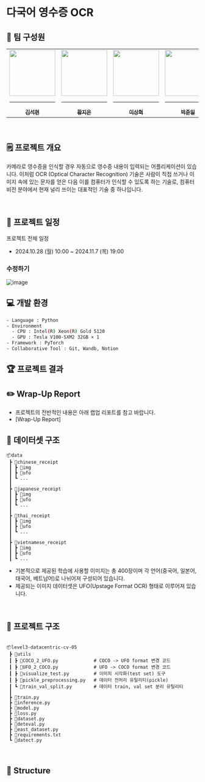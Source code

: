 # 다국어 영수증 OCR

## 🥇 팀 구성원

<div align="center">
<table>
  <tr>
    <td align="center">
      <a href="https://github.com/kimsuckhyun">
        <img src="https://stages.ai/_next/image?url=https%3A%2F%2Faistages-api-public-prod.s3.amazonaws.com%2Fapp%2FUsers%2F00004010%2Fuser_image.png&w=1920&q=75" width="120px" height="120px" alt=""/>
        <hr />
        <sub><b>김석현</b></sub><br />
      </a>
    </td>
    <td align="center">
      <a href="https://github.com/kupulau">
        <img src="https://stages.ai/_next/image?url=https%3A%2F%2Faistages-api-public-prod.s3.amazonaws.com%2Fapp%2FUsers%2F00003808%2Fuser_image.png&w=1920&q=75" width="120px" height="120px" alt=""/>
        <hr />
        <sub><b>황지은</b></sub><br />
      </a>
    </td>
    <td align="center">
      <a href="https://github.com/lexxsh">
        <img src="https://stages.ai/_next/image?url=https%3A%2F%2Faistages-api-public-prod.s3.amazonaws.com%2Fapp%2FUsers%2F00003955%2Fuser_image.png&w=1920&q=75" width="120px" height="120px" alt=""/>
        <hr />
        <sub><b>이상혁</b></sub><br />
      </a>
    </td>
    <td align="center">
      <a href="https://github.com/june21a">
        <img src="https://stages.ai/_next/image?url=https%3A%2F%2Faistages-api-public-prod.s3.amazonaws.com%2Fapp%2FUsers%2F00003793%2Fuser_image.png&w=1920&q=75" width="120px" height="120px" alt=""/>
        <hr />
        <sub><b>박준일</b></sub><br />
      </a>
    </td>
    <td align="center">
      <a href="https://github.com/glasshong">
        <img src="https://stages.ai/_next/image?url=https%3A%2F%2Faistages-api-public-prod.s3.amazonaws.com%2Fapp%2FUsers%2F00004034%2Fuser_image.png&w=1920&q=75" width="120px" height="120px" alt=""/>
        <hr />
        <sub><b>홍유리</b></sub><br />
      </a>
    </td>
  </tr>
</table>
</div>

<br />

## 🗒️ 프로젝트 개요

카메라로 영수증을 인식할 경우 자동으로 영수증 내용이 입력되는 어플리케이션이 있습니다. 이처럼 OCR (Optical Character Recognition) 기술은 사람이 직접 쓰거나 이미지 속에 있는 문자를 얻은 다음 이를 컴퓨터가 인식할 수 있도록 하는 기술로, 컴퓨터 비전 분야에서 현재 널리 쓰이는 대표적인 기술 중 하나입니다.

<br />

## 📅 프로젝트 일정

프로젝트 전체 일정

- 2024.10.28 (월) 10:00 ~ 2024.11.7 (목) 19:00

### 수정하기

![image](https://github.com/user-attachments/assets/e6d03619-fe9b-4b14-8266-e169c765f9a0)

## 💻 개발 환경

```bash
- Language : Python
- Environment
  - CPU : Intel(R) Xeon(R) Gold 5120
  - GPU : Tesla V100-SXM2 32GB × 1
- Framework : PyTorch
- Collaborative Tool : Git, Wandb, Notion
```

## 🏆 프로젝트 결과

## ✏️ Wrap-Up Report

- 프로젝트의 전반적인 내용은 아래 랩업 리포트를 참고 바랍니다.
- [Wrap-Up Report]

## 📁 데이터셋 구조

```
📦data
 ┣ 📂chinese_receipt
 ┃ ┣ 📂img
 ┃ ┣ 📂ufo
 ┃ ┗ ...
 ┃
 ┣ 📂japanese_receipt
 ┃ ┣ 📂img
 ┃ ┣ 📂ufo
 ┃ ┗ ...
 ┃
 ┣ 📂thai_receipt
 ┃ ┣ 📂img
 ┃ ┣ 📂ufo
 ┃ ┗ ...
 ┃
 ┣ 📂vietnamese_receipt
 ┃ ┣ 📂img
 ┃ ┣ 📂ufo
 ┃ ┗ ...
```

- 기본적으로 제공된 학습에 사용할 이미지는 총 400장이며 각 언어(중국어, 일본어, 태국어, 베트남어)로 나뉘어져 구성되어 있습니다.
- 제공되는 이미지 데이터셋은 UFO(Upstage Format OCR) 형태로 이루어져 있습니다.

<br />

## 📁 프로젝트 구조

```

📦level3-datacentric-cv-05
 ┣ 📂utils
 ┃ ┣ 📜COCO_2_UFO.py             # COCO -> UFO format 변경 코드
 ┃ ┣ 📜UFO_2_COCO.py             # UFO -> COCO format 변경 코드
 ┃ ┣ 📜visualize_test.py         # 이미지 시각화(test set) 도구
 ┃ ┣ 📜pickle_preprocessing.py   # 데이터 전처리 유틸리티(pickle)
 ┃ ┗ 📜train_val_split.py        # 데이터 train, val set 분리 유틸리티
 ┃
 ┣ 📜train.py
 ┣ 📜inference.py
 ┣ 📜model.py
 ┣ 📜loss.py
 ┣ 📜dataset.py
 ┣ 📜deteval.py
 ┣ 📜east_dataset.py
 ┣ 📜requirements.txt
 ┗ 📜datect.py

```

<br />

## 🧱 Structure

</details>

<br />
